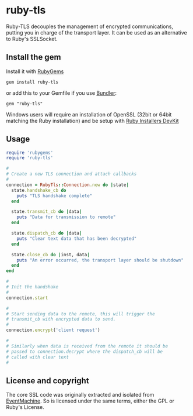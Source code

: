 # ruby-tls

Ruby-TLS decouples the management of encrypted communications, putting you in charge of the transport layer. It can be used as an alternative to Ruby's SSLSocket.


## Install the gem

Install it with [RubyGems](https://rubygems.org/)

    gem install ruby-tls

or add this to your Gemfile if you use [Bundler](http://gembundler.com/):

    gem "ruby-tls"


Windows users will require an installation of OpenSSL (32bit or 64bit matching the Ruby installation) and be setup with [Ruby Installers DevKit](http://rubyinstaller.org/downloads/)


## Usage

```ruby
require 'rubygems'
require 'ruby-tls'

#
# Create a new TLS connection and attach callbacks
#
connection = RubyTls::Connection.new do |state|
  state.handshake_cb do
    puts "TLS handshake complete"
  end

  state.transmit_cb do |data|
    puts "Data for transmission to remote"
  end

  state.dispatch_cb do |data|
    puts "Clear text data that has been decrypted"
  end

  state.close_cb do |inst, data|
    puts "An error occurred, the transport layer should be shutdown"
  end
end

#
# Init the handshake
#
connection.start

#
# Start sending data to the remote, this will trigger the
# transmit_cb with encrypted data to send.
#
connection.encrypt('client request')

#
# Similarly when data is received from the remote it should be
# passed to connection.decrypt where the dispatch_cb will be
# called with clear text
#
```


## License and copyright

The core SSL code was originally extracted and isolated from [EventMachine](https://github.com/eventmachine/eventmachine/). So is licensed under the same terms, either the GPL or Ruby's License.

